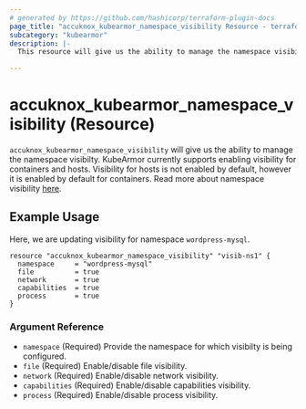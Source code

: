 ```yaml
---
# generated by https://github.com/hashicorp/terraform-plugin-docs
page_title: "accuknox_kubearmor_namespace_visibility Resource - terraform-provider-accuknox"
subcategory: "kubearmor"
description: |-
  This resource will give us the ability to manage the namespace visibilty.

---
```


# accuknox_kubearmor_namespace_visibility (Resource)

`accuknox_kubearmor_namespace_visibility` will give us the ability to manage the namespace visibilty. KubeArmor currently supports enabling visibility for containers and hosts. Visibility for hosts is not enabled by default, however it is enabled by default for containers. Read more about namespace visibility [here](https://github.com/kubearmor/KubeArmor/blob/main/getting-started/kubearmor_visibility.md#updating-namespace-visibility).

## Example Usage

Here, we are updating visibility for namespace `wordpress-mysql`.

```
resource "accuknox_kubearmor_namespace_visibility" "visib-ns1" {
  namespace     = "wordpress-mysql"
  file          = true
  network       = true
  capabilities  = true
  process       = true
}
```

### Argument Reference

- `namespace` (Required) Provide the namespace for which visibilty is being configured.
- `file` (Required) Enable/disable file visibility.
- `network` (Required) Enable/disable network visibility.
- `capabilities` (Required) Enable/disable capabilities visibility. 
- `process` (Required) Enable/disable process visibility.
